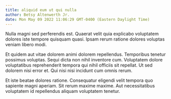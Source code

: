 ```yaml
---
title: aliquid eum ut qui nulla
author: Betsy Altenwerth Jr.
date: Mon May 09 2022 11:06:29 GMT-0400 (Eastern Daylight Time)
---
```

Nulla magni sed perferendis est. Quaerat velit quia explicabo voluptatem dolores iste tempore quisquam quasi. Ipsam rerum ratione dolores voluptas veniam libero modi.

 Et quidem aut vitae dolorem animi dolorem repellendus. Temporibus tenetur possimus voluptas. Sequi dicta non nihil inventore cum. Voluptatem dolore voluptatibus reprehenderit tempora qui nihil officiis sit repellat. Ut sed dolorem nisi error et. Qui nisi nisi incidunt cum omnis rerum.

 Et iste beatae dolores ratione. Consequatur eligendi velit tempora quo sapiente magni aperiam. Sit rerum maxime maxime. Aut necessitatibus voluptatem id repellendus aliquam voluptatem tenetur.